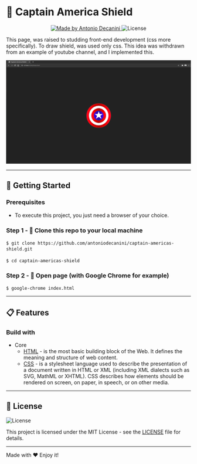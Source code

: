 # 🦸 Captain America Shield

<p align="center">
  <a href="https://github.com/antoniodecanini">
    <img alt="Made by Antonio Decanini" src="https://img.shields.io/badge/made%20by-Antonio%20Decanini-brightgreen">
  </a>

  <img alt="License" src="https://img.shields.io/badge/license-MIT-%2304D361">
</p>

This page, was raised to studding front-end development (css more specifically). To draw shield, was used only css.
This idea was withdrawn from an example of youtube channel, and I implemented this.

<p align="center">
  <img src="./readme/index.png">
</p>

---

## 🚀 Getting Started

### Prerequisites

- To execute this project, you just need a browser of your choice.

### Step 1 - 👯 Clone this repo to your local machine

```
$ git clone https://github.com/antoniodecanini/captain-americas-shield.git

$ cd captain-americas-shield
```

### Step 2 - 🔗 Open page (with Google Chrome for example)

```
$ google-chrome index.html
```

---

## 📋 Features

### Build with

- Core
  - [HTML](https://developer.mozilla.org/en-US/docs/Web/HTML) - is the most basic building block of the Web. It defines the meaning and structure of web content.
  - [CSS](https://developer.mozilla.org/en-US/docs/Web/CSS) - is a stylesheet language used to describe the presentation of a document written in HTML or XML (including XML dialects such as SVG, MathML or XHTML). CSS describes how elements should be rendered on screen, on paper, in speech, or on other media.

---

## 📝 License

<img alt="License" src="https://img.shields.io/badge/license-MIT-%2304D361">

This project is licensed under the MIT License - see the [LICENSE](LICENSE) file for details.

---

Made with ❤️ Enjoy it!
